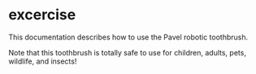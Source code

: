 # excercise
This documentation describes how to use the Pavel robotic
toothbrush.

Note that this toothbrush is totally safe to use for children, adults, pets, wildlife, and insects!
